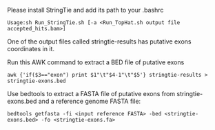 Please install StringTie and add its path to your .bashrc
   
```
Usage:sh Run_StringTie.sh [-a <Run_TopHat.sh output file accepted_hits.bam>]
```
One of the output files called stringtie-results has putative exons coordinates in it. 
    
Run this AWK command to extract a BED file of putative exons
```
awk {'if($3=="exon") print $1"\t"$4-1"\t"$5'} stringtie-results > stringtie-exons.bed
```
          
Use bedtools to extract a FASTA file of putative exons from stringtie-exons.bed and a reference genome FASTA file:
````
bedtools getfasta -fi <input reference FASTA> -bed <stringtie-exons.bed> -fo <stringtie-exons.fa>
````
     
